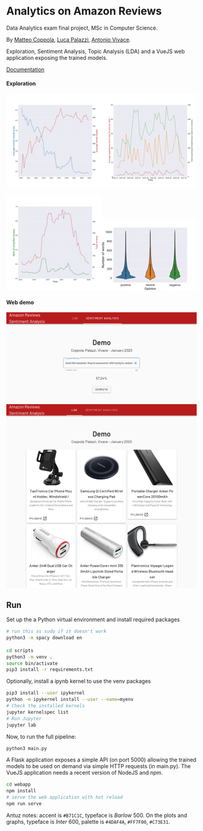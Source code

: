 # Analytics on Amazon Reviews

Data Analytics exam final project, MSc in Computer Science.

By [Matteo Coppola](https://github.com/matteocoppola), [Luca Palazzi](https://github.com/lucapalazzi), [Antonio Vivace](https://github.com/avivace).

Exploration, Sentiment Analysis, Topic Analysis (LDA) and a VueJS web application exposing the trained models.

[Documentation](report.pdf)

#### Exploration

<img src="figures/1_rew_len_over_time.svg" width="50%"><img src="figures/1_avg_help_25_100_traffic.svg"  width="50%">

<img src="figures/1_ver_unver_time_traffic.svg"  width="50%"><img src="figures/1_correlation_words_opinion.svg"  width="50%">

#### Web demo

<img src="https://github.com/avivace/reviews-sentiment/blob/master/figures/ext/webapp1.png">

<img src="https://github.com/avivace/reviews-sentiment/blob/master/figures/ext/webapp2.png">

## Run

Set up the a Python virtual environment and install required packages

```bash
# run this as sudo if it doesn't work
python3 -m spacy download en

cd scripts
python3 -m venv .
source bin/activate
pip3 install -r requirements.txt
```

Optionally, install a ipynb kernel to use the venv packages
```bash
pip3 install --user ipykernel
python -m ipykernel install --user --name=myenv
# Check the installed kernels
jupyter kernelspec list
# Run Jupyter
jupyter lab
```


Now, to run the full pipeline:
```bash
python3 main.py
```

A Flask application exposes a simple API (on port 5000) allowing the trained models to be used on demand via simple HTTP requests (in main.py). The VueJS application needs a recent version of NodeJS and npm.

```bash
cd webapp
npm install
# serve the web application with hot reload
npm run serve
```


Antuz notes: accent is `#B71C1C`, typeface is *Barlow* 500. On the plots and graphs, typeface is *Inter* 600, palette is `#4DAF4A`, `#FF7F00`, `#C73E31`.

